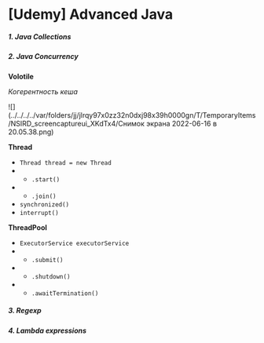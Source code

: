 # [Udemy] Advanced Java
##### 1. Java Collections
##### 2. Java Concurrency 

**Volotile**

*Когерентность кеша*

![](../../../../var/folders/jj/jlrqy97x0zz32n0dxj98x39h0000gn/T/TemporaryItems/NSIRD_screencaptureui_XKdTx4/Снимок экрана 2022-06-16 в 20.05.38.png)

**Thread**
* `Thread thread = new Thread`
* * `.start()`
* * `.join()`
* `synchronized()`
* `interrupt()`



**ThreadPool**

* `ExecutorService executorService`
* * `.submit()`
* * `.shutdown()`
* * `.awaitTermination()`


##### 3. Regexp
##### 4. Lambda expressions